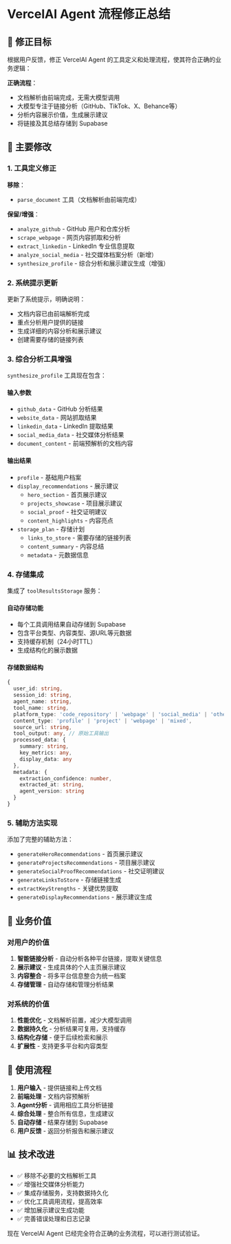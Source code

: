 # VercelAI Agent 流程修正总结

## 🎯 修正目标

根据用户反馈，修正 VercelAI Agent 的工具定义和处理流程，使其符合正确的业务逻辑：

**正确流程**：
- 文档解析由前端完成，无需大模型调用
- 大模型专注于链接分析（GitHub、TikTok、X、Behance等）
- 分析内容展示价值，生成展示建议
- 将链接及其总结存储到 Supabase

## 🔧 主要修改

### 1. 工具定义修正

**移除**：
- `parse_document` 工具（文档解析由前端完成）

**保留/增强**：
- `analyze_github` - GitHub 用户和仓库分析
- `scrape_webpage` - 网页内容抓取和分析
- `extract_linkedin` - LinkedIn 专业信息提取
- `analyze_social_media` - 社交媒体档案分析（新增）
- `synthesize_profile` - 综合分析和展示建议生成（增强）

### 2. 系统提示更新

更新了系统提示，明确说明：
- 文档内容已由前端解析完成
- 重点分析用户提供的链接
- 生成详细的内容分析和展示建议
- 创建需要存储的链接列表

### 3. 综合分析工具增强

`synthesize_profile` 工具现在包含：

#### 输入参数
- `github_data` - GitHub 分析结果
- `website_data` - 网站抓取结果
- `linkedin_data` - LinkedIn 提取结果
- `social_media_data` - 社交媒体分析结果
- `document_content` - 前端预解析的文档内容

#### 输出结果
- `profile` - 基础用户档案
- `display_recommendations` - 展示建议
  - `hero_section` - 首页展示建议
  - `projects_showcase` - 项目展示建议
  - `social_proof` - 社交证明建议
  - `content_highlights` - 内容亮点
- `storage_plan` - 存储计划
  - `links_to_store` - 需要存储的链接列表
  - `content_summary` - 内容总结
  - `metadata` - 元数据信息

### 4. 存储集成

集成了 `toolResultsStorage` 服务：

#### 自动存储功能
- 每个工具调用结果自动存储到 Supabase
- 包含平台类型、内容类型、源URL等元数据
- 支持缓存机制（24小时TTL）
- 生成结构化的展示数据

#### 存储数据结构
```typescript
{
  user_id: string,
  session_id: string,
  agent_name: string,
  tool_name: string,
  platform_type: 'code_repository' | 'webpage' | 'social_media' | 'other',
  content_type: 'profile' | 'project' | 'webpage' | 'mixed',
  source_url: string,
  tool_output: any, // 原始工具输出
  processed_data: {
    summary: string,
    key_metrics: any,
    display_data: any
  },
  metadata: {
    extraction_confidence: number,
    extracted_at: string,
    agent_version: string
  }
}
```

### 5. 辅助方法实现

添加了完整的辅助方法：
- `generateHeroRecommendations` - 首页展示建议
- `generateProjectsRecommendations` - 项目展示建议
- `generateSocialProofRecommendations` - 社交证明建议
- `generateLinksToStore` - 存储链接生成
- `extractKeyStrengths` - 关键优势提取
- `generateDisplayRecommendations` - 展示建议生成

## 🎯 业务价值

### 对用户的价值
1. **智能链接分析** - 自动分析各种平台链接，提取关键信息
2. **展示建议** - 生成具体的个人主页展示建议
3. **内容整合** - 将多平台信息整合为统一档案
4. **存储管理** - 自动存储和管理分析结果

### 对系统的价值
1. **性能优化** - 文档解析前置，减少大模型调用
2. **数据持久化** - 分析结果可复用，支持缓存
3. **结构化存储** - 便于后续检索和展示
4. **扩展性** - 支持更多平台和内容类型

## 🚀 使用流程

1. **用户输入** - 提供链接和上传文档
2. **前端处理** - 文档内容预解析
3. **Agent分析** - 调用相应工具分析链接
4. **综合处理** - 整合所有信息，生成建议
5. **自动存储** - 结果存储到 Supabase
6. **用户反馈** - 返回分析报告和展示建议

## 📊 技术改进

- ✅ 移除不必要的文档解析工具
- ✅ 增强社交媒体分析能力
- ✅ 集成存储服务，支持数据持久化
- ✅ 优化工具调用流程，提高效率
- ✅ 增加展示建议生成功能
- ✅ 完善错误处理和日志记录

现在 VercelAI Agent 已经完全符合正确的业务流程，可以进行测试验证。
